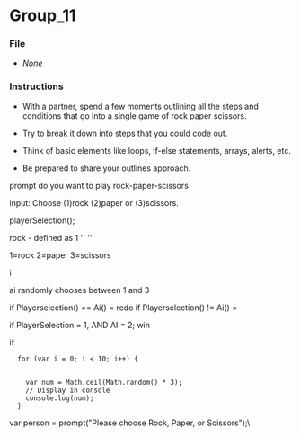 # Group_11

### File

- _None_

### Instructions

- With a partner, spend a few moments outlining all the steps and conditions that go into a single game of rock paper scissors.

- Try to break it down into steps that you could code out.

- Think of basic elements like loops, if-else statements, arrays, alerts, etc.

- Be prepared to share your outlines approach.

prompt do you want to play rock-paper-scissors

input: Choose (1)rock (2)paper or (3)scissors.

playerSelection();

rock - defined as 1
''
''

1=rock
2=paper
3=scissors

i

ai randomly chooses between 1 and 3

if Playerselection() == Ai() = redo
if Playerselection() != Ai() =

if PlayerSelection = 1, AND AI = 2; win

if

      for (var i = 0; i < 10; i++) {


        var num = Math.ceil(Math.random() * 3);
        // Display in console
        console.log(num);
      }

var person = prompt("Please choose Rock, Paper, or Scissors");\
